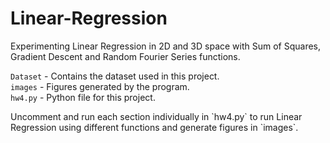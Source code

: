 # Linear-Regression
Experimenting Linear Regression in 2D and 3D space with Sum of Squares, Gradient Descent and Random Fourier Series functions.

`Dataset` - Contains the dataset used in this project. <br>
`images` - Figures generated by the program. <br>
`hw4.py` - Python file for this project.

<p> Uncomment and run each section individually in `hw4.py` to run Linear Regression using different functions and generate figures in `images`. </p>
